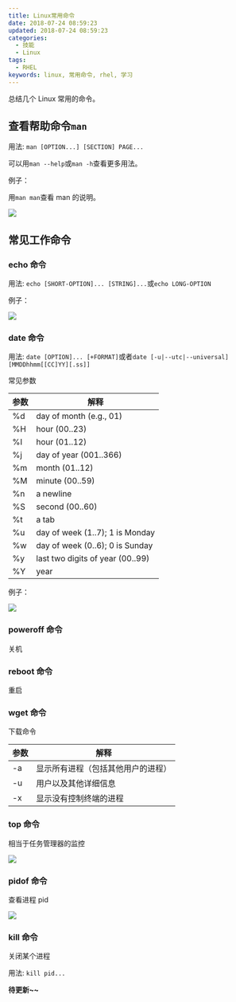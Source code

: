 ```yaml
---
title: Linux常用命令
date: 2018-07-24 08:59:23
updated: 2018-07-24 08:59:23
categories:
  - 技能
  - Linux
tags:
  - RHEL
keywords: linux, 常用命令, rhel, 学习
---
```


总结几个 Linux 常用的命令。

<!--more-->

## 查看帮助命令`man`

用法: `man [OPTION...] [SECTION] PAGE...`

可以用`man --help`或`man -h`查看更多用法。

例子：

用`man man`查看 man 的说明。

![](https://img.iszy.xyz/20190318213752.png)

## 常见工作命令

### echo 命令

用法: `echo [SHORT-OPTION]... [STRING]...`或`echo LONG-OPTION`

例子：

![](https://img.iszy.xyz/20190318213805.png)

### date 命令

用法: `date [OPTION]... [+FORMAT]`或者`date [-u|--utc|--universal] [MMDDhhmm[[CC]YY][.ss]]`

常见参数

| 参数 | 解释                             |
| ---- | -------------------------------- |
| %d   | day of month (e.g., 01)          |
| %H   | hour (00..23)                    |
| %I   | hour (01..12)                    |
| %j   | day of year (001..366)           |
| %m   | month (01..12)                   |
| %M   | minute (00..59)                  |
| %n   | a newline                        |
| %S   | second (00..60)                  |
| %t   | a tab                            |
| %u   | day of week (1..7); 1 is Monday  |
| %w   | day of week (0..6); 0 is Sunday  |
| %y   | last two digits of year (00..99) |
| %Y   | year                             |

例子：

![](https://img.iszy.xyz/20190318213820.png)

### poweroff 命令

关机

### reboot 命令

重启

### wget 命令

下载命令

| 参数 | 解释                               |
| ---- | ---------------------------------- |
| -a   | 显示所有进程（包括其他用户的进程） |
| -u   | 用户以及其他详细信息               |
| -x   | 显示没有控制终端的进程             |

### top 命令

相当于任务管理器的监控

![](https://img.iszy.xyz/20190318213832.png)

### pidof 命令

查看进程 pid

![](https://img.iszy.xyz/20190318213847.png)

### kill 命令

关闭某个进程

用法: `kill pid...`

**待更新~~**
